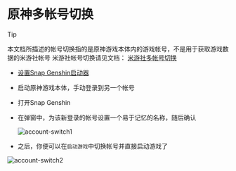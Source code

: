 # 原神多帐号切换

>[!TIP]
>本文档所描述的帐号切换指的是原神游戏本体内的游戏帐号，不是用于获取游戏数据的米游社帐号
>米游社帐号切换请见文档： [米游社多帐号切换](mhy-account-switch.md)

- [设置Snap Genshin启动器](game-launcher.md)

- 启动原神游戏本体，手动登录到另一个帐号

- 打开Snap Genshin

- 在弹窗中，为该新登录的帐号设置一个易于记忆的名称，随后确认

  ![account-switch1](/img/account-switch1.png)

- 之后，你便可以在`启动游戏`中切换帐号并直接启动游戏了

![account-switch2](/img/account-switch2.png)
